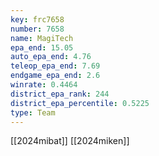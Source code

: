 ```yaml
---
key: frc7658
number: 7658
name: MagiTech
epa_end: 15.05
auto_epa_end: 4.76
teleop_epa_end: 7.69
endgame_epa_end: 2.6
winrate: 0.4464
district_epa_rank: 244
district_epa_percentile: 0.5225
type: Team
---
```

[[2024mibat]]
[[2024miken]]
